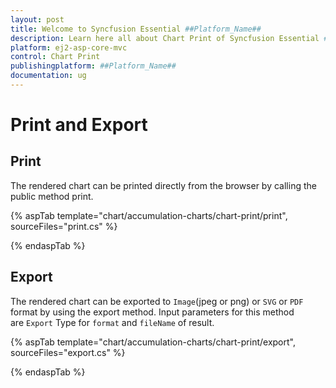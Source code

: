 ```yaml
---
layout: post
title: Welcome to Syncfusion Essential ##Platform_Name##
description: Learn here all about Chart Print of Syncfusion Essential ##Platform_Name## widgets based on HTML5 and jQuery.
platform: ej2-asp-core-mvc
control: Chart Print
publishingplatform: ##Platform_Name##
documentation: ug
---
```



# Print and Export

## Print

The rendered chart can be printed directly from the browser by calling the public method print.

{% aspTab template="chart/accumulation-charts/chart-print/print", sourceFiles="print.cs" %}

{% endaspTab %}

## Export

The rendered chart can be exported to `Image`(jpeg or png) or `SVG` or `PDF` format by using the export method.
Input parameters for this method are `Export` Type for `format` and `fileName` of result.

{% aspTab template="chart/accumulation-charts/chart-print/export", sourceFiles="export.cs" %}

{% endaspTab %}
